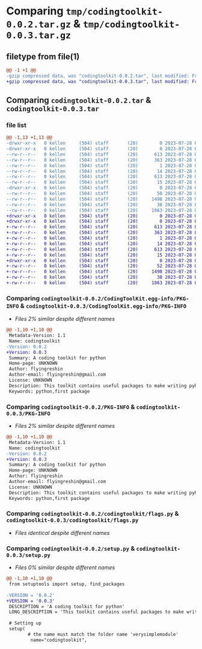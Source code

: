 # Comparing `tmp/codingtoolkit-0.0.2.tar.gz` & `tmp/codingtoolkit-0.0.3.tar.gz`

## filetype from file(1)

```diff
@@ -1 +1 @@
-gzip compressed data, was "codingtoolkit-0.0.2.tar", last modified: Fri Jul 28 06:58:07 2023, max compression
+gzip compressed data, was "codingtoolkit-0.0.3.tar", last modified: Fri Jul 28 07:07:49 2023, max compression
```

## Comparing `codingtoolkit-0.0.2.tar` & `codingtoolkit-0.0.3.tar`

### file list

```diff
@@ -1,13 +1,13 @@
-drwxr-xr-x   0 kellen     (504) staff       (20)        0 2023-07-28 06:58:07.062339 codingtoolkit-0.0.2/
-drwxr-xr-x   0 kellen     (504) staff       (20)        0 2023-07-28 06:58:07.059621 codingtoolkit-0.0.2/CodingToolKit.egg-info/
--rw-r--r--   0 kellen     (504) staff       (20)      613 2023-07-28 06:58:06.000000 codingtoolkit-0.0.2/CodingToolKit.egg-info/PKG-INFO
--rw-r--r--   0 kellen     (504) staff       (20)      363 2023-07-28 06:58:06.000000 codingtoolkit-0.0.2/CodingToolKit.egg-info/SOURCES.txt
--rw-r--r--   0 kellen     (504) staff       (20)        1 2023-07-28 06:58:06.000000 codingtoolkit-0.0.2/CodingToolKit.egg-info/dependency_links.txt
--rw-r--r--   0 kellen     (504) staff       (20)       14 2023-07-28 06:58:06.000000 codingtoolkit-0.0.2/CodingToolKit.egg-info/top_level.txt
--rw-r--r--   0 kellen     (504) staff       (20)      613 2023-07-28 06:58:07.061999 codingtoolkit-0.0.2/PKG-INFO
--rw-r--r--   0 kellen     (504) staff       (20)       15 2023-07-28 06:43:59.000000 codingtoolkit-0.0.2/README.md
-drwxr-xr-x   0 kellen     (504) staff       (20)        0 2023-07-28 06:58:07.060976 codingtoolkit-0.0.2/codingtoolkit/
--rw-r--r--   0 kellen     (504) staff       (20)       50 2023-07-28 06:55:16.000000 codingtoolkit-0.0.2/codingtoolkit/__init__.py
--rw-r--r--   0 kellen     (504) staff       (20)     1498 2023-07-28 06:55:18.000000 codingtoolkit-0.0.2/codingtoolkit/flags.py
--rw-r--r--   0 kellen     (504) staff       (20)       38 2023-07-28 06:58:07.062484 codingtoolkit-0.0.2/setup.cfg
--rw-r--r--   0 kellen     (504) staff       (20)     1063 2023-07-28 06:55:15.000000 codingtoolkit-0.0.2/setup.py
+drwxr-xr-x   0 kellen     (504) staff       (20)        0 2023-07-28 07:07:49.492037 codingtoolkit-0.0.3/
+drwxr-xr-x   0 kellen     (504) staff       (20)        0 2023-07-28 07:07:49.489212 codingtoolkit-0.0.3/CodingToolKit.egg-info/
+-rw-r--r--   0 kellen     (504) staff       (20)      613 2023-07-28 07:07:49.000000 codingtoolkit-0.0.3/CodingToolKit.egg-info/PKG-INFO
+-rw-r--r--   0 kellen     (504) staff       (20)      363 2023-07-28 07:07:49.000000 codingtoolkit-0.0.3/CodingToolKit.egg-info/SOURCES.txt
+-rw-r--r--   0 kellen     (504) staff       (20)        1 2023-07-28 07:07:49.000000 codingtoolkit-0.0.3/CodingToolKit.egg-info/dependency_links.txt
+-rw-r--r--   0 kellen     (504) staff       (20)       14 2023-07-28 07:07:49.000000 codingtoolkit-0.0.3/CodingToolKit.egg-info/top_level.txt
+-rw-r--r--   0 kellen     (504) staff       (20)      613 2023-07-28 07:07:49.491681 codingtoolkit-0.0.3/PKG-INFO
+-rw-r--r--   0 kellen     (504) staff       (20)       15 2023-07-28 06:43:59.000000 codingtoolkit-0.0.3/README.md
+drwxr-xr-x   0 kellen     (504) staff       (20)        0 2023-07-28 07:07:49.490638 codingtoolkit-0.0.3/codingtoolkit/
+-rw-r--r--   0 kellen     (504) staff       (20)       52 2023-07-28 07:06:50.000000 codingtoolkit-0.0.3/codingtoolkit/__init__.py
+-rw-r--r--   0 kellen     (504) staff       (20)     1498 2023-07-28 07:01:42.000000 codingtoolkit-0.0.3/codingtoolkit/flags.py
+-rw-r--r--   0 kellen     (504) staff       (20)       38 2023-07-28 07:07:49.492158 codingtoolkit-0.0.3/setup.cfg
+-rw-r--r--   0 kellen     (504) staff       (20)     1063 2023-07-28 07:07:42.000000 codingtoolkit-0.0.3/setup.py
```

### Comparing `codingtoolkit-0.0.2/CodingToolKit.egg-info/PKG-INFO` & `codingtoolkit-0.0.3/CodingToolKit.egg-info/PKG-INFO`

 * *Files 2% similar despite different names*

```diff
@@ -1,10 +1,10 @@
 Metadata-Version: 1.1
 Name: codingtoolkit
-Version: 0.0.2
+Version: 0.0.3
 Summary: A coding toolkit for python
 Home-page: UNKNOWN
 Author: flyingreshin
 Author-email: flyingreshin@gmail.com
 License: UNKNOWN
 Description: This toolkit contains useful packages to make writing pyhton prograsms easier
 Keywords: python,first package
```

### Comparing `codingtoolkit-0.0.2/PKG-INFO` & `codingtoolkit-0.0.3/PKG-INFO`

 * *Files 2% similar despite different names*

```diff
@@ -1,10 +1,10 @@
 Metadata-Version: 1.1
 Name: codingtoolkit
-Version: 0.0.2
+Version: 0.0.3
 Summary: A coding toolkit for python
 Home-page: UNKNOWN
 Author: flyingreshin
 Author-email: flyingreshin@gmail.com
 License: UNKNOWN
 Description: This toolkit contains useful packages to make writing pyhton prograsms easier
 Keywords: python,first package
```

### Comparing `codingtoolkit-0.0.2/codingtoolkit/flags.py` & `codingtoolkit-0.0.3/codingtoolkit/flags.py`

 * *Files identical despite different names*

### Comparing `codingtoolkit-0.0.2/setup.py` & `codingtoolkit-0.0.3/setup.py`

 * *Files 0% similar despite different names*

```diff
@@ -1,10 +1,10 @@
 from setuptools import setup, find_packages
 
-VERSION = '0.0.2' 
+VERSION = '0.0.3' 
 DESCRIPTION = 'A coding toolkit for python'
 LONG_DESCRIPTION = 'This toolkit contains useful packages to make writing pyhton prograsms easier'
 
 # Setting up
 setup(
        # the name must match the folder name 'verysimplemodule'
         name="codingtoolkit",
```

